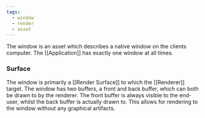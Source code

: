 ```yaml
---
tags:
  - window
  - render
  - asset
---
```

The window is an asset which describes a native window on the clients computer. The [[Application]] has exactly one window at all times. 

### Surface

The window is primarily a [[Render Surface]] to which the [[Renderer]] target. The window has two buffers, a front and back buffer, which can both be drawn to by the renderer. The front buffer is always visible to the end-user, whilst the back buffer is actually drawn to. This allows for rendering to the window without any graphical artifacts. 
